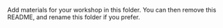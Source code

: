Add materials for your workshop in this folder. You can then remove this README, and rename this folder if you prefer.